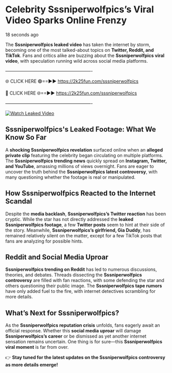 # Celebrity Sssniperwolfpics’s Viral Video Sparks Online Frenzy

18 seconds ago

The **Sssniperwolfpics leaked video** has taken the internet by storm, becoming one of the most talked-about topics on **Twitter, Reddit, and TikTok**. Fans and critics alike are buzzing about the **Sssniperwolfpics viral video**, with speculation running wild across social media platforms.

———————————————————-

🌐 CLICK HERE 🟢==►► https://2k25fun.com/sssniperwolfpics

🔴 CLICK HERE 🌐==►► https://2k25fun.com/sssniperwolfpics

———————————————————-

[![Watch Leaked Video](https://miro.medium.com/v2/resize:fit:828/format:webp/1*cilzJN44JGOrTw9NJCrNHA.gif "Watch Leaked Video")](https://2k25fun.com/sssniperwolfpics)

## **Sssniperwolfpics's Leaked Footage: What We Know So Far**  
A **shocking Sssniperwolfpics revelation** surfaced online when an **alleged private clip** featuring the celebrity began circulating on multiple platforms. The **Sssniperwolfpics trending news** quickly spread on **Instagram, Twitter, and YouTube**, amassing millions of views overnight. Fans are eager to uncover the truth behind the **Sssniperwolfpics latest controversy**, with many questioning whether the footage is real or manipulated.  

## **How Sssniperwolfpics Reacted to the Internet Scandal**  
Despite the **media backlash**, **Sssniperwolfpics’s Twitter reaction** has been cryptic. While the star has not directly addressed the **leaked Sssniperwolfpics footage**, a few **Twitter posts** seem to hint at their side of the story. Meanwhile, **Sssniperwolfpics’s girlfriend, Gia Duddy**, has remained relatively silent on the matter, except for a few TikTok posts that fans are analyzing for possible hints.  

## **Reddit and Social Media Uproar**  
**Sssniperwolfpics trending on Reddit** has led to numerous discussions, theories, and debates. Threads dissecting the **Sssniperwolfpics controversy** are filled with fan reactions, with some defending the star and others questioning their public image. The **Sssniperwolfpics tape rumors** have only added fuel to the fire, with internet detectives scrambling for more details.  

## **What’s Next for Sssniperwolfpics?**  
As the **Sssniperwolfpics reputation crisis** unfolds, fans eagerly await an official response. Whether this **social media uproar** will damage **Sssniperwolfpics’s career** or be dismissed as yet another internet sensation remains uncertain. One thing is for sure—this **Sssniperwolfpics viral moment** is far from over.  

👉 **Stay tuned for the latest updates on the Sssniperwolfpics controversy as more details emerge!**  